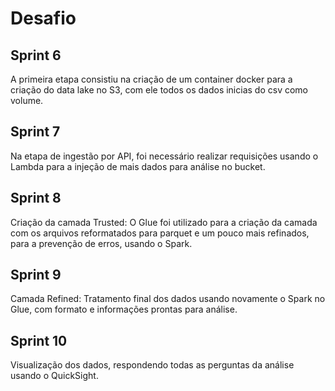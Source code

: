 # Desafio

## Sprint 6

A primeira etapa consistiu na criação de um container docker para a criação do data lake no S3, com ele todos os dados inicias do csv como volume.

## Sprint 7

Na etapa de ingestão por API, foi necessário realizar requisições usando o Lambda para a injeção de mais dados para análise no bucket.

## Sprint 8

Criação da camada Trusted: O Glue foi utilizado para a criação da camada com os arquivos reformatados para parquet e um pouco mais refinados, para a prevenção de erros, usando o Spark.

## Sprint 9

Camada Refined: Tratamento final dos dados usando novamente o Spark no Glue, com formato e informações prontas para análise.


## Sprint 10

Visualização dos dados, respondendo todas as perguntas da análise usando o QuickSight.
